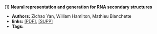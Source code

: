 [1] **Neural representation and generation for RNA secondary structures**  
  - **Authors:** Zichao Yan, William Hamilton, Mathieu Blanchette
  - **links:** [[PDF]](https://openreview.net/forum?id=snOgiCYZgJ7), [[SUPP]](https://openreview.net/attachment?id=snOgiCYZgJ7&name=supplementary_material)
  - **Tags:**
